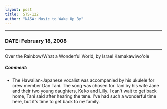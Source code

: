 ```yaml
---
layout: post
title:  STS-122
author: "NASA: Music to Wake Up By"
---
```


----
### DATE: February 18, 2008
----
Over the Rainbow/What a Wonderful World, by Israel Kamakawiwo'ole

##### Comment:
* The Hawaiian-Japanese vocalist was accompanied by his ukulele for crew member Dan Tani. The song was chosen for Tani by his wife Jane and their two young daughters, Keiko and Lilly. I can't wait to get back home, Tani said after hearing the tune. I've had such a wonderful time here, but it's time to get back to my family.
